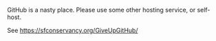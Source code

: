 GitHub is a nasty place.  Please use some other hosting service, or self-host.

See https://sfconservancy.org/GiveUpGitHub/
